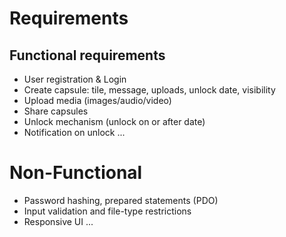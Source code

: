 # Requirements

## Functional requirements
- User registration & Login
- Create capsule: tile, message, uploads, unlock date, visibility
- Upload media (images/audio/video)
- Share capsules
- Unlock mechanism (unlock on or after date)
- Notification on unlock
...

# Non-Functional
- Password hashing, prepared statements (PDO)
- Input validation and file-type restrictions
- Responsive UI
...
